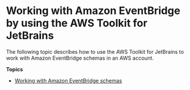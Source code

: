 # Working with Amazon EventBridge by using the AWS Toolkit for JetBrains<a name="eventbridge"></a>

The following topic describes how to use the AWS Toolkit for JetBrains to work with Amazon EventBridge schemas in an AWS account\.

**Topics**
+ [Working with Amazon EventBridge schemas](eventbridge-schemas.md)